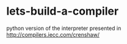 lets-build-a-compiler
=====================

python version of the interpreter presented in http://compilers.iecc.com/crenshaw/
